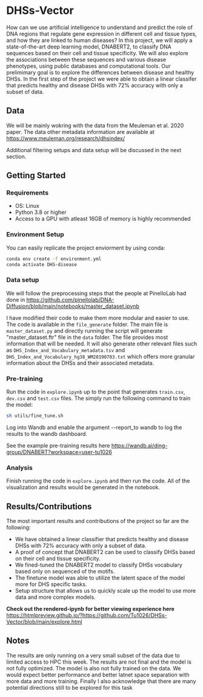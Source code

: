 # DHSs-Vector

How can we use artificial intelligence to understand and predict the role of DNA regions that regulate gene expression in different cell and tissue types, and how they are linked to human diseases? In this project, we will apply a state-of-the-art deep learning model, DNABERT2, to classify DNA sequences based on their cell and tissue specificity. We will also explore the associations between these sequences and various disease phenotypes, using public databases and computational tools. Our prelimimary goal is to explore the differences between disease and healthy DHSs. In the first step of the project we were able to obtain a linear classifer that predicts healthy and disease DHSs with 72% accuracy with only a subset of data.

## Data
We will be mainly wokring with the data from the Meuleman et al. 2020 paper. The data other metadata information are available at https://www.meuleman.org/research/dhsindex/

Additional filtering setups and data setup will be discussed in the next section.

## Getting Started

### Requirements
- OS: Linux
- Python 3.8 or higher
- Access to a GPU with atleast 16GB of memory is highly recommended


### Environment Setup
You can easily replicate the project enviorment by using conda:
```bash
conda env create -f environment.yml
conda activate DHS-disease
```


### Data setup
We will follow the preprocessing steps that the people at PinelloLab had done in https://github.com/pinellolab/DNA-Diffusion/blob/main/notebooks/master_dataset.ipynb

I have modified their code to make them more modular and easier to use. The code is available in the `file_generate` folder. The main file is `master_dataset.py` and directly running the script will generate "master_dataset.ftr" file in the `data` folder. The file provides most information that will be needed. It will also generate other relevant files such as `DHS_Index_and_Vocabulary_metadata.tsv` and `DHS_Index_and_Vocabulary_hg38_WM20190703.txt` which offers more granular information about the DHSs and their associated metadata.


### Pre-training
Run the code in `explore.ipynb` up to the point that generates `train.csv`, `dev.csv` and `test.csv` files. The simply run the following command to train the model:
```bash
sh utils/fine_tune.sh
```
Log into Wandb and enable the argument --report_to wandb to log the results to the wandb dashboard.

See the example pre-training results here https://wandb.ai/ding-group/DNABERT?workspace=user-tu1026


### Analysis
Finish running the code in `explore.ipynb` and then run the code. All of the visualization and results would be generated in the notebook.




## Results/Contributions
The most important results and contributions of the project so far are the following:
- We have obtained a linear classifier that predicts healthy and disease DHSs with 72% accuracy with only a subset of data.
- A proof of concept that DNABERT2 can be used to classify DHSs based on their cell and tissue specificity.
- We fined-tuned the DNABERT2 model to classify DHSs vocabulary based only on sequenced of the motifs.
- The finetune model was able to utilize the latent space of the model more for DHS specific tasks.
- Setup structure that allows us to quickly scale up the model to use more data and more complex models.

**Check out the rendered-ipynb for better viewing experience here** https://htmlpreview.github.io/?https://github.com/Tu1026/DHSs-Vector/blob/main/explore.html


## Notes

The results are only running on a very small subset of the data due to limited access to HPC this week. The results are not final and the model is not fully optimized. The model is also not fully trained on the data. We would expect better performance and better latnet space separation with more data and more training. Finally I also acknowledge that there are many potential directions still to be explored for this task
